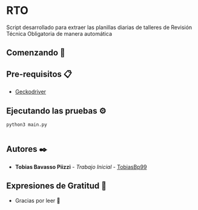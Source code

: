 # RTO

Script desarrollado para extraer las planillas diarias de talleres de Revisión Técnica Obligatoria de manera automática

## Comenzando 🚀


## Pre-requisitos 📋
* [Geckodriver](https://github.com/mozilla/geckodriver/releases)

## Ejecutando las pruebas ⚙️
```
python3 main.py


```

## Autores ✒️
* **Tobias Bavasso Piizzi** - *Trabajo Inicial* - [TobiasBp99](https://github.com/TobiasBp99)


## Expresiones de Gratitud 🎁
* Gracias por leer 📖 






